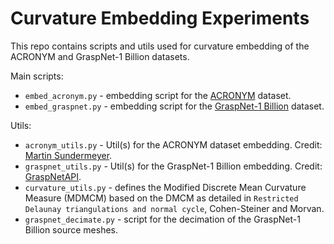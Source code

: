 # Curvature Embedding Experiments

This repo contains scripts and utils used for curvature embedding of the ACRONYM and GraspNet-1 Billion datasets.

Main scripts:
* `embed_acronym.py` - embedding script for the [ACRONYM](https://github.com/NVlabs/acronym) dataset.
* `embed_graspnet.py` - embedding script for the [GraspNet-1 Billion](https://graspnet.net) dataset.

Utils:
* `acronym_utils.py` - Util(s) for the ACRONYM dataset embedding. Credit: [Martin Sundermeyer](https://github.com/MartinSmeyer).
* `graspnet_utils.py` - Util(s) for the GraspNet-1 Billion embedding. Credit: [GraspNetAPI](https://github.com/graspnet/graspnetAPI).
* `curvature_utils.py` - defines the Modified Discrete Mean Curvature Measure (MDMCM) based on the DMCM as detailed in `Restricted
    Delaunay triangulations and normal cycle`, Cohen-Steiner and Morvan.
* `graspnet_decimate.py` - script for the decimation of the GraspNet-1 Billion source meshes.
